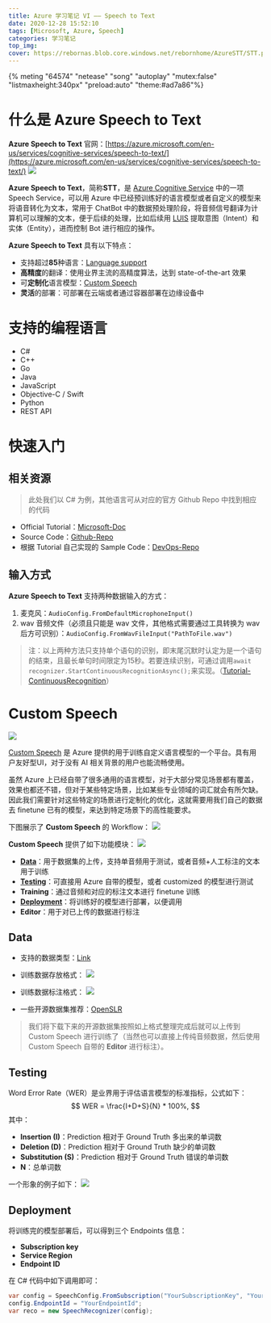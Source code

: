```yaml
---
title: Azure 学习笔记 VI —— Speech to Text
date: 2020-12-28 15:52:10
tags: [Microsoft, Azure, Speech]
categories: 学习笔记
top_img:
cover: https://rebornas.blob.core.windows.net/rebornhome/AzureSTT/STT.png
---
```


{% meting "64574" "netease" "song" "autoplay" "mutex:false" "listmaxheight:340px" "preload:auto" "theme:#ad7a86"%}

# 什么是 Azure Speech to Text
**Azure Speech to Text** 官网：[https://azure.microsoft.com/en-us/services/cognitive-services/speech-to-text/](https://azure.microsoft.com/en-us/services/cognitive-services/speech-to-text/)
![](https://rebornas.blob.core.windows.net/rebornhome/AzureSTT/STTHomePage.png)

**Azure Speech to Text**，简称**STT**，是 [Azure Cognitive Service](https://azure.microsoft.com/en-us/services/cognitive-services/) 中的一项 Speech Service，可以用 Azure 中已经预训练好的语言模型或者自定义的模型来将语音转化为文本，常用于 ChatBot 中的数据预处理阶段，将音频信号翻译为计算机可以理解的文本，便于后续的处理，比如后续用 [LUIS](https://www.luis.ai/) 提取意图（Intent）和实体（Entity），进而控制 Bot 进行相应的操作。

**Azure Speech to Text** 具有以下特点：
- 支持超过**85**种语言：[Language support](https://docs.microsoft.com/en-gb/azure/cognitive-services/speech-service/language-support#speech-to-text)
- **高精度**的翻译：使用业界主流的高精度算法，达到 state-of-the-art 效果
- 可**定制化**语言模型：[Custom Speech](#custom-speech)
- **灵活**的部署：可部署在云端或者通过容器部署在边缘设备中

# 支持的编程语言
- C#
- C++
- Go
- Java
- JavaScript
- Objective-C / Swift
- Python
- REST API

# 快速入门
## 相关资源
> 此处我们以 C# 为例，其他语言可从对应的官方 Github Repo 中找到相应的代码

- Official Tutorial：[Microsoft-Doc](https://docs.microsoft.com/en-gb/azure/cognitive-services/speech-service/get-started-speech-to-text?tabs=script%2Cbrowser%2Cwindowsinstall&pivots=programming-language-csharp)
- Source Code：[Github-Repo](https://github.com/Azure-Samples/cognitive-services-speech-sdk/tree/master/quickstart/csharp/dotnet)
- 根据 Tutorial 自己实现的 Sample Code：[DevOps-Repo](https://dev.azure.com/RebornAzureLearning/AzureSpeechService/_git/STT)

## 输入方式
**Azure Speech to Text** 支持两种数据输入的方式：
1. 麦克风：`AudioConfig.FromDefaultMicrophoneInput()`
1. wav 音频文件（必须且只能是 wav 文件，其他格式需要通过工具转换为 wav 后方可识别）：`AudioConfig.FromWavFileInput("PathToFile.wav")`

> 注：以上两种方法只支持单个语句的识别，即末尾沉默时认定为是一个语句的结束，且最长单句时间限定为15秒。若要连续识别，可通过调用`await recognizer.StartContinuousRecognitionAsync();`来实现。（[Tutorial-ContinuousRecognition](https://docs.microsoft.com/en-gb/azure/cognitive-services/speech-service/get-started-speech-to-text?tabs=script%2Cbrowser%2Cwindowsinstall&pivots=programming-language-csharp#continuous-recognition)）

# Custom Speech
![](https://rebornas.blob.core.windows.net/rebornhome/AzureSTT/CustomSpeechHomePage.png)

[Custom Speech](https://speech.microsoft.com/customspeech) 是 Azure 提供的用于训练自定义语言模型的一个平台。具有用户友好型UI，对于没有 AI 相关背景的用户也能流畅使用。

虽然 Azure 上已经自带了很多通用的语言模型，对于大部分常见场景都有覆盖，效果也都还不错，但对于某些特定场景，比如某些专业领域的词汇就会有所欠缺。因此我们需要针对这些特定的场景进行定制化的优化，这就需要用我们自己的数据去 finetune 已有的模型，来达到特定场景下的高性能要求。

下图展示了 **Custom Speech** 的 Workflow：
![](https://rebornas.blob.core.windows.net/rebornhome/AzureSTT/CustomSpeechOverview.png)

**Custom Speech** 提供了如下功能模块：
![](https://rebornas.blob.core.windows.net/rebornhome/AzureSTT/CustomSpeechModules.png)
- **[Data](#data)**：用于数据集的上传，支持单音频用于测试，或者音频+人工标注的文本用于训练
- **[Testing](#testing)**：可直接用 Azure 自带的模型，或者 customized 的模型进行测试
- **Training**：通过音频和对应的标注文本进行 finetune 训练
- **[Deployment](#deployment)**：将训练好的模型进行部署，以便调用
- **Editor**：用于对已上传的数据进行标注

## Data
- 支持的数据类型：[Link](https://docs.microsoft.com/en-gb/azure/cognitive-services/speech-service/how-to-custom-speech-test-and-train#data-types)

- 训练数据存放格式：
![](https://rebornas.blob.core.windows.net/rebornhome/AzureSTT/TrainingSetDirStructure.png)

- 训练数据标注格式：
![](https://rebornas.blob.core.windows.net/rebornhome/AzureSTT/DataLabelDetails.png)

- 一些开源数据集推荐：[OpenSLR](http://www.openslr.org/resources.php)

> 我们将下载下来的开源数据集按照如上格式整理完成后就可以上传到 Custom Speech 进行训练了（当然也可以直接上传纯音频数据，然后使用 Custom Speech 自带的 **Editor** 进行标注）。

## Testing
Word Error Rate（WER）是业界用于评估语言模型的标准指标，公式如下：
$$
WER = \frac{I+D+S}{N} * 100%,
$$
其中：
- **Insertion (I)**：Prediction 相对于 Ground Truth 多出来的单词数
- **Deletion (D)**：Prediction 相对于 Ground Truth 缺少的单词数
- **Substitution (S)**：Prediction 相对于 Ground Truth 错误的单词数
- **N**：总单词数

一个形象的例子如下：
![](https://rebornas.blob.core.windows.net/rebornhome/AzureSTT/IDSdetails.png)

## Deployment
将训练完的模型部署后，可以得到三个 Endpoints 信息：
- **Subscription key**
- **Service Region**
- **Endpoint ID**

在 C# 代码中如下调用即可：
```csharp
var config = SpeechConfig.FromSubscription("YourSubscriptionKey", "YourServiceRegion");
config.EndpointId = "YourEndpointId";
var reco = new SpeechRecognizer(config);
```
